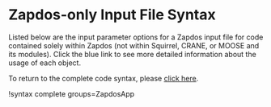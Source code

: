 # Zapdos-only Input File Syntax

Listed below are the input parameter options for a Zapdos input file for code contained solely
within Zapdos (not within Squirrel, CRANE, or MOOSE and its modules). Click the blue link to see more detailed information about the usage of each object.

To return to the complete code syntax, please [click here](syntax/index.md).

!syntax complete groups=ZapdosApp
